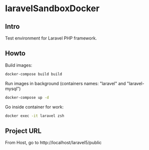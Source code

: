 # laravelSandboxDocker
## Intro
Test environment for Laravel PHP framework.
## Howto
Build images:
```bash
docker-compose build build
```
Run images in background (containers names: "laravel" and "laravel-mysql")
```bash
docker-compose up -d
```
Go inside container for work:
```bash
docker exec -it laravel zsh
```
## Project URL
From Host, go to http://localhost/laravel5/public
